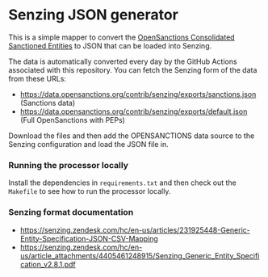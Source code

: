 # Senzing JSON generator

This is a simple mapper to convert the [OpenSanctions Consolidated Sanctioned Entities](https://www.opensanctions.org/datasets/sanctions/) to JSON that can be loaded into Senzing.

The data is automatically converted every day by the GitHub Actions associated with this repository. You can fetch the Senzing form of the data from these URLs:

* https://data.opensanctions.org/contrib/senzing/exports/sanctions.json (Sanctions data)
* https://data.opensanctions.org/contrib/senzing/exports/default.json (Full OpenSanctions with PEPs)

Download the files and then add the OPENSANCTIONS data source to the Senzing configuration and load the JSON file in.

### Running the processor locally

Install the dependencies in `requirements.txt` and then check out the `Makefile` to see how to run the processor locally. 

### Senzing format documentation

* https://senzing.zendesk.com/hc/en-us/articles/231925448-Generic-Entity-Specification-JSON-CSV-Mapping
* https://senzing.zendesk.com/hc/en-us/article_attachments/4405461248915/Senzing_Generic_Entity_Specification_v2.8.1.pdf 
